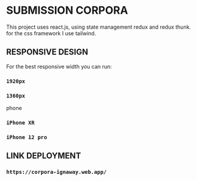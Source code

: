 # SUBMISSION CORPORA

This project uses react.js, using state management redux and redux thunk. for the css framework I use tailwind.

## RESPONSIVE DESIGN

For the best responsive width you can run:

### `1920px`

### `1360px`


phone

### `iPhone XR`

### `iPhone 12 pro`


## LINK DEPLOYMENT

### `https://corpora-ignaway.web.app/`

